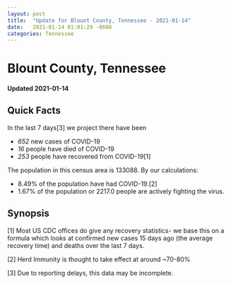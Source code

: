 ```yaml
---
layout: post
title:  "Update for Blount County, Tennessee - 2021-01-14"
date:   2021-01-14 01:01:29 -0600
categories: Tennessee
---
```


# Blount County, Tennessee
#### Updated 2021-01-14

## Quick Facts

In the last 7 days[3] we project there have been
- *652* new cases of COVID-19
- *16* people have died of COVID-19
- *253* people have recovered from COVID-19[1]

The population in this census area is 133088. By our calculations:
- 8.49% of the population have had COVID-19.[2]
- 1.67% of the population or 2217.0 people are actively fighting the virus.

## Synopsis




[1] Most US CDC offices do give any recovery statistics- we base this on a formula which looks at confirmed new cases
15 days ago (the average recovery time) and deaths over the last 7 days.

[2] Herd Immunity is thought to take effect at around ~70-80%

[3] Due to reporting delays, this data may be incomplete.
 
    